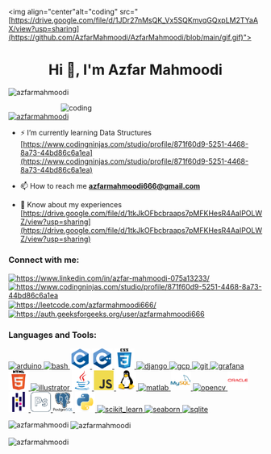 <img align="center"alt="coding" src="[https://drive.google.com/file/d/1JDr27nMsQK_Vx5SQKmvqGQxpLM2TYaAX/view?usp=sharing](https://github.com/AzfarMahmoodi/AzfarMahmoodi/blob/main/gif.gif)">
<h1 align="center">Hi 👋, I'm Azfar Mahmoodi</h1>
<p align="left"> <img src="https://komarev.com/ghpvc/?username=azfarmahmoodi&label=Profile%20views&color=0e75b6&style=flat" alt="azfarmahmoodi" /> </p>
<img align="right"alt="coding" width="400" src="[https://drive.google.com/file/d/1JDr27nMsQK_Vx5SQKmvqGQxpLM2TYaAX/view?usp=drive_link](https://github.com/AzfarMahmoodi/AzfarMahmoodi/blob/main/gif.gif)">
<p align="left"> <a href="https://github.com/ryo-ma/github-profile-trophy"><img src="https://github-profile-trophy.vercel.app/?username=azfarmahmoodi" alt="azfarmahmoodi" /></a> </p>

- ⚡ I’m currently learning Data Structures [https://www.codingninjas.com/studio/profile/871f60d9-5251-4468-8a73-44bd86c6a1ea](https://www.codingninjas.com/studio/profile/871f60d9-5251-4468-8a73-44bd86c6a1ea)

- 📫 How to reach me **azfarmahmoodi666@gmail.com**

- 📄 Know about my experiences [https://drive.google.com/file/d/1tkJkOFbcbraaps7pMFKHesR4AaIPOLWZ/view?usp=sharing](https://drive.google.com/file/d/1tkJkOFbcbraaps7pMFKHesR4AaIPOLWZ/view?usp=sharing)

<h3 align="left">Connect with me:</h3>
<p align="left">
<a href="https://linkedin.com/in/https://www.linkedin.com/in/azfar-mahmoodi-075a13233/" target="blank"><img align="center" src="https://raw.githubusercontent.com/rahuldkjain/github-profile-readme-generator/master/src/images/icons/Social/linked-in-alt.svg" alt="https://www.linkedin.com/in/azfar-mahmoodi-075a13233/" height="30" width="40" /></a>
<a href="https://www.codechef.com/users/https://www.codingninjas.com/studio/profile/871f60d9-5251-4468-8a73-44bd86c6a1ea" target="blank"><img align="center" src="https://cdn.jsdelivr.net/npm/simple-icons@3.1.0/icons/codechef.svg" alt="https://www.codingninjas.com/studio/profile/871f60d9-5251-4468-8a73-44bd86c6a1ea" height="30" width="40" /></a>
<a href="https://www.leetcode.com/https://leetcode.com/azfarmahmoodi666/" target="blank"><img align="center" src="https://raw.githubusercontent.com/rahuldkjain/github-profile-readme-generator/master/src/images/icons/Social/leet-code.svg" alt="https://leetcode.com/azfarmahmoodi666/" height="30" width="40" /></a>
<a href="https://auth.geeksforgeeks.org/user/https://auth.geeksforgeeks.org/user/azfarmahmoodi666" target="blank"><img align="center" src="https://raw.githubusercontent.com/rahuldkjain/github-profile-readme-generator/master/src/images/icons/Social/geeks-for-geeks.svg" alt="https://auth.geeksforgeeks.org/user/azfarmahmoodi666" height="30" width="40" /></a>
</p>

<h3 align="left">Languages and Tools:</h3>
<p align="left"> <a href="https://www.arduino.cc/" target="_blank" rel="noreferrer"> <img src="https://cdn.worldvectorlogo.com/logos/arduino-1.svg" alt="arduino" width="40" height="40"/> </a> <a href="https://www.gnu.org/software/bash/" target="_blank" rel="noreferrer"> <img src="https://www.vectorlogo.zone/logos/gnu_bash/gnu_bash-icon.svg" alt="bash" width="40" height="40"/> </a> <a href="https://www.cprogramming.com/" target="_blank" rel="noreferrer"> <img src="https://raw.githubusercontent.com/devicons/devicon/master/icons/c/c-original.svg" alt="c" width="40" height="40"/> </a> <a href="https://www.w3schools.com/cpp/" target="_blank" rel="noreferrer"> <img src="https://raw.githubusercontent.com/devicons/devicon/master/icons/cplusplus/cplusplus-original.svg" alt="cplusplus" width="40" height="40"/> </a> <a href="https://www.w3schools.com/css/" target="_blank" rel="noreferrer"> <img src="https://raw.githubusercontent.com/devicons/devicon/master/icons/css3/css3-original-wordmark.svg" alt="css3" width="40" height="40"/> </a> <a href="https://www.djangoproject.com/" target="_blank" rel="noreferrer"> <img src="https://cdn.worldvectorlogo.com/logos/django.svg" alt="django" width="40" height="40"/> </a> <a href="https://cloud.google.com" target="_blank" rel="noreferrer"> <img src="https://www.vectorlogo.zone/logos/google_cloud/google_cloud-icon.svg" alt="gcp" width="40" height="40"/> </a> <a href="https://git-scm.com/" target="_blank" rel="noreferrer"> <img src="https://www.vectorlogo.zone/logos/git-scm/git-scm-icon.svg" alt="git" width="40" height="40"/> </a> <a href="https://grafana.com" target="_blank" rel="noreferrer"> <img src="https://www.vectorlogo.zone/logos/grafana/grafana-icon.svg" alt="grafana" width="40" height="40"/> </a> <a href="https://www.w3.org/html/" target="_blank" rel="noreferrer"> <img src="https://raw.githubusercontent.com/devicons/devicon/master/icons/html5/html5-original-wordmark.svg" alt="html5" width="40" height="40"/> </a> <a href="https://www.adobe.com/in/products/illustrator.html" target="_blank" rel="noreferrer"> <img src="https://www.vectorlogo.zone/logos/adobe_illustrator/adobe_illustrator-icon.svg" alt="illustrator" width="40" height="40"/> </a> <a href="https://www.java.com" target="_blank" rel="noreferrer"> <img src="https://raw.githubusercontent.com/devicons/devicon/master/icons/java/java-original.svg" alt="java" width="40" height="40"/> </a> <a href="https://developer.mozilla.org/en-US/docs/Web/JavaScript" target="_blank" rel="noreferrer"> <img src="https://raw.githubusercontent.com/devicons/devicon/master/icons/javascript/javascript-original.svg" alt="javascript" width="40" height="40"/> </a> <a href="https://www.linux.org/" target="_blank" rel="noreferrer"> <img src="https://raw.githubusercontent.com/devicons/devicon/master/icons/linux/linux-original.svg" alt="linux" width="40" height="40"/> </a> <a href="https://www.mathworks.com/" target="_blank" rel="noreferrer"> <img src="https://upload.wikimedia.org/wikipedia/commons/2/21/Matlab_Logo.png" alt="matlab" width="40" height="40"/> </a> <a href="https://www.mysql.com/" target="_blank" rel="noreferrer"> <img src="https://raw.githubusercontent.com/devicons/devicon/master/icons/mysql/mysql-original-wordmark.svg" alt="mysql" width="40" height="40"/> </a> <a href="https://opencv.org/" target="_blank" rel="noreferrer"> <img src="https://www.vectorlogo.zone/logos/opencv/opencv-icon.svg" alt="opencv" width="40" height="40"/> </a> <a href="https://www.oracle.com/" target="_blank" rel="noreferrer"> <img src="https://raw.githubusercontent.com/devicons/devicon/master/icons/oracle/oracle-original.svg" alt="oracle" width="40" height="40"/> </a> <a href="https://pandas.pydata.org/" target="_blank" rel="noreferrer"> <img src="https://raw.githubusercontent.com/devicons/devicon/2ae2a900d2f041da66e950e4d48052658d850630/icons/pandas/pandas-original.svg" alt="pandas" width="40" height="40"/> </a> <a href="https://www.photoshop.com/en" target="_blank" rel="noreferrer"> <img src="https://raw.githubusercontent.com/devicons/devicon/master/icons/photoshop/photoshop-line.svg" alt="photoshop" width="40" height="40"/> </a> <a href="https://www.postgresql.org" target="_blank" rel="noreferrer"> <img src="https://raw.githubusercontent.com/devicons/devicon/master/icons/postgresql/postgresql-original-wordmark.svg" alt="postgresql" width="40" height="40"/> </a> <a href="https://www.python.org" target="_blank" rel="noreferrer"> <img src="https://raw.githubusercontent.com/devicons/devicon/master/icons/python/python-original.svg" alt="python" width="40" height="40"/> </a> <a href="https://scikit-learn.org/" target="_blank" rel="noreferrer"> <img src="https://upload.wikimedia.org/wikipedia/commons/0/05/Scikit_learn_logo_small.svg" alt="scikit_learn" width="40" height="40"/> </a> <a href="https://seaborn.pydata.org/" target="_blank" rel="noreferrer"> <img src="https://seaborn.pydata.org/_images/logo-mark-lightbg.svg" alt="seaborn" width="40" height="40"/> </a> <a href="https://www.sqlite.org/" target="_blank" rel="noreferrer"> <img src="https://www.vectorlogo.zone/logos/sqlite/sqlite-icon.svg" alt="sqlite" width="40" height="40"/> </a> </p>

<p><img align="left" src="https://github-readme-stats.vercel.app/api/top-langs?username=azfarmahmoodi&show_icons=true&locale=en&layout=compact" alt="azfarmahmoodi" /></p>

<p>&nbsp;<img align="center" src="https://github-readme-stats.vercel.app/api?username=azfarmahmoodi&show_icons=true&locale=en" alt="azfarmahmoodi" /></p>

<p><img align="center" src="https://github-readme-streak-stats.herokuapp.com/?user=azfarmahmoodi&" alt="azfarmahmoodi" /></p>

